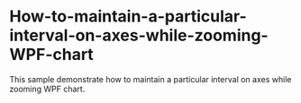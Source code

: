 # How-to-maintain-a-particular-interval-on-axes-while-zooming-WPF-chart
This sample demonstrate how to maintain a particular interval on axes while zooming WPF chart.
